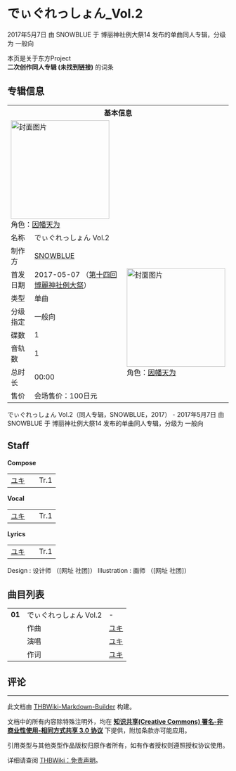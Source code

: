 # でぃぐれっしょん_Vol.2

<!-- source html: G:\repos\THBWiki-Markdown-Builder\THBWikiMarkdown\Temp\main\0\07\ns0%3A%E3%81%A7%E3%81%83%E3%81%90%E3%82%8C%E3%81%A3%E3%81%97%E3%82%87%E3%82%93_Vol%2E2.html -->

2017年5月7日 由 SNOWBLUE 于 博丽神社例大祭14 发布的单曲同人专辑，分级为 一般向

本页是关于东方Project  
 **二次创作同人专辑 (未找到链接)** 的词条
## 专辑信息

<table><tbody><tr><th colspan="3">基本信息</th></tr><tr><td class="cover-artwork-mobile" colspan="2"><a href="./文件-でぃぐれっしょん_Vol.2封面.jpg.md" class="image" title="封面图片"><img alt="封面图片" src="https://upload.thwiki.cc/thumb/0/0f/%E3%81%A7%E3%81%83%E3%81%90%E3%82%8C%E3%81%A3%E3%81%97%E3%82%87%E3%82%93_Vol.2%E5%B0%81%E9%9D%A2.jpg/224px-%E3%81%A7%E3%81%83%E3%81%90%E3%82%8C%E3%81%A3%E3%81%97%E3%82%87%E3%82%93_Vol.2%E5%B0%81%E9%9D%A2.jpg" decoding="async" loading="lazy" width="224" height="224" srcset="https://upload.thwiki.cc/thumb/0/0f/%E3%81%A7%E3%81%83%E3%81%90%E3%82%8C%E3%81%A3%E3%81%97%E3%82%87%E3%82%93_Vol.2%E5%B0%81%E9%9D%A2.jpg/336px-%E3%81%A7%E3%81%83%E3%81%90%E3%82%8C%E3%81%A3%E3%81%97%E3%82%87%E3%82%93_Vol.2%E5%B0%81%E9%9D%A2.jpg 1.5x, https://upload.thwiki.cc/thumb/0/0f/%E3%81%A7%E3%81%83%E3%81%90%E3%82%8C%E3%81%A3%E3%81%97%E3%82%87%E3%82%93_Vol.2%E5%B0%81%E9%9D%A2.jpg/448px-%E3%81%A7%E3%81%83%E3%81%90%E3%82%8C%E3%81%A3%E3%81%97%E3%82%87%E3%82%93_Vol.2%E5%B0%81%E9%9D%A2.jpg 2x" data-file-width="512" data-file-height="512"></a><div class="cover-char">角色：<a href="./因幡帝.md" title="因幡帝">因幡天为</a></div></td>
</tr><tr><td class="label">名称</td><td colspan="2"> でぃぐれっしょん Vol.2 </td></tr><tr><td class="label">制作方</td><td><a href="./SNOWBLUE.md" title="SNOWBLUE">SNOWBLUE</a></td><td class="cover-artwork" rowspan="8" style="min-width:224px;"><a href="./文件-でぃぐれっしょん_Vol.2封面.jpg.md" class="image" title="封面图片"><img alt="封面图片" src="https://upload.thwiki.cc/thumb/0/0f/%E3%81%A7%E3%81%83%E3%81%90%E3%82%8C%E3%81%A3%E3%81%97%E3%82%87%E3%82%93_Vol.2%E5%B0%81%E9%9D%A2.jpg/224px-%E3%81%A7%E3%81%83%E3%81%90%E3%82%8C%E3%81%A3%E3%81%97%E3%82%87%E3%82%93_Vol.2%E5%B0%81%E9%9D%A2.jpg" decoding="async" loading="lazy" width="224" height="224" srcset="https://upload.thwiki.cc/thumb/0/0f/%E3%81%A7%E3%81%83%E3%81%90%E3%82%8C%E3%81%A3%E3%81%97%E3%82%87%E3%82%93_Vol.2%E5%B0%81%E9%9D%A2.jpg/336px-%E3%81%A7%E3%81%83%E3%81%90%E3%82%8C%E3%81%A3%E3%81%97%E3%82%87%E3%82%93_Vol.2%E5%B0%81%E9%9D%A2.jpg 1.5x, https://upload.thwiki.cc/thumb/0/0f/%E3%81%A7%E3%81%83%E3%81%90%E3%82%8C%E3%81%A3%E3%81%97%E3%82%87%E3%82%93_Vol.2%E5%B0%81%E9%9D%A2.jpg/448px-%E3%81%A7%E3%81%83%E3%81%90%E3%82%8C%E3%81%A3%E3%81%97%E3%82%87%E3%82%93_Vol.2%E5%B0%81%E9%9D%A2.jpg 2x" data-file-width="512" data-file-height="512"></a><div class="cover-char">角色：<a href="./因幡帝.md" title="因幡帝">因幡天为</a></div></td>
</tr><tr><td class="label">首发日期</td><td>2017-05-07&#160;（<a href="/展会作品列表?e=%E5%8D%9A%E4%B8%BD%E7%A5%9E%E7%A4%BE%E4%BE%8B%E5%A4%A7%E7%A5%AD%2314">第十四回 博麗神社例大祭</a>）</td></tr><tr><td class="label">类型</td><td>单曲</td></tr><tr><td class="label">分级指定</td><td>一般向</td></tr><tr><td class="label">碟数</td><td>1</td></tr><tr><td class="label">音轨数</td><td>1</td></tr><tr><td class="label">总时长</td><td>00:00</td></tr><tr><td class="label">售价</td><td>会场售价：100日元</td></tr></tbody></table>

でぃぐれっしょん Vol.2（同人专辑，SNOWBLUE，2017） - 2017年5月7日 由 SNOWBLUE 于 博丽神社例大祭14 发布的单曲同人专辑，分级为 一般向
## Staff
  
 **Compose**   

<table><tbody><tr><td><a href="/%E3%83%A6%E3%82%AD" class="mw-redirect" title="ユキ">ユキ</a></td><td></td><td>Tr.1</td></tr></tbody></table>

  
 **Vocal**   

<table><tbody><tr><td><a href="/%E3%83%A6%E3%82%AD" class="mw-redirect" title="ユキ">ユキ</a></td><td></td><td>Tr.1</td></tr></tbody></table>

  
 **Lyrics**   

<table><tbody><tr><td><a href="/%E3%83%A6%E3%82%AD" class="mw-redirect" title="ユキ">ユキ</a></td><td></td><td>Tr.1</td></tr></tbody></table>


Design
: 设计师 （[网址 社团]）
Illustration
: 画师 （[网址 社团]）

## 曲目列表

<table><tbody><tr><td id="1" class="infoRL"><b>01</b></td><td id="でぃぐれっしょん_Vol.2" colspan="2" class="title">でぃぐれっしょん Vol.2<span class="thcsearchlinks"><a rel="nofollow" class="external text" href="https://cd.thwiki.cc?arrange=ユキ&amp;vocal=ユキ&amp;lyric=ユキ&amp;fromwiki=でぃぐれっしょん_Vol.2"><span title="搜索相似同人曲"></span></a></span></td><td class="time">-</td></tr><tr><td class="left"></td><td class="label">作曲</td><td class="text" colspan="2"><a href="/%E3%83%A6%E3%82%AD" class="mw-redirect" title="ユキ">ユキ</a><span class="thcsearchlinks"><a rel="nofollow" class="external text" href="https://cd.thwiki.cc?arrange=，ユキ&amp;fromwiki=でぃぐれっしょん_Vol.2"><span></span></a></span></td></tr><tr><td class="left"></td><td class="label">演唱</td><td class="text" colspan="2"><a href="/%E3%83%A6%E3%82%AD" class="mw-redirect" title="ユキ">ユキ</a><span class="thcsearchlinks"><a rel="nofollow" class="external text" href="https://cd.thwiki.cc?vocal=ユキ&amp;fromwiki=でぃぐれっしょん_Vol.2"><span></span></a></span></td></tr><tr><td class="left"></td><td class="label">作词</td><td class="text" colspan="2"><a href="/%E3%83%A6%E3%82%AD" class="mw-redirect" title="ユキ">ユキ</a><span class="thcsearchlinks"><a rel="nofollow" class="external text" href="https://cd.thwiki.cc?lyric=ユキ&amp;fromwiki=でぃぐれっしょん_Vol.2"><span></span></a></span></td></tr></tbody></table>


## 评论




---

此文档由 [THBWiki-Markdown-Builder](https://github.com/Delsin-Yu/THBWiki-Markdown-Builder) 构建。

文档中的所有内容除特殊注明外，均在 [**知识共享(Creative Commons) 署名-非商业性使用-相同方式共享 3.0 协议**](https://creativecommons.org/licenses/by-sa/3.0/deed.zh-hans) 下提供，附加条款亦可能应用。

引用类型与其他类型作品版权归原作者所有，如有作者授权则遵照授权协议使用。

详细请查阅 [THBWiki：免责声明](https://thbwiki.cc/THBWiki:%E5%85%8D%E8%B4%A3%E5%A3%B0%E6%98%8E)。

